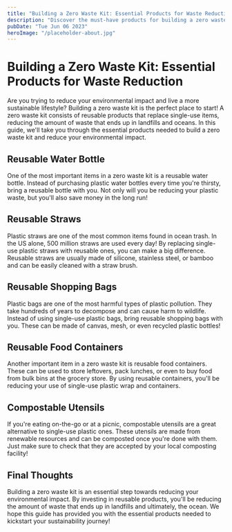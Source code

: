 ```yaml
---
title: "Building a Zero Waste Kit: Essential Products for Waste Reduction"
description: "Discover the must-have products for building a zero waste kit and start reducing your environmental impact today! Our guide provides the essential products needed to kickstart your sustainability journey."
pubDate: "Tue Jun 06 2023"
heroImage: "/placeholder-about.jpg"
---
```


# Building a Zero Waste Kit: Essential Products for Waste Reduction

Are you trying to reduce your environmental impact and live a more sustainable lifestyle? Building a zero waste kit is the perfect place to start! A zero waste kit consists of reusable products that replace single-use items, reducing the amount of waste that ends up in landfills and oceans. In this guide, we&#39;ll take you through the essential products needed to build a zero waste kit and reduce your environmental impact.

## Reusable Water Bottle

One of the most important items in a zero waste kit is a reusable water bottle. Instead of purchasing plastic water bottles every time you&#39;re thirsty, bring a reusable bottle with you. Not only will you be reducing your plastic waste, but you&#39;ll also save money in the long run!

## Reusable Straws

Plastic straws are one of the most common items found in ocean trash. In the US alone, 500 million straws are used every day! By replacing single-use plastic straws with reusable ones, you can make a big difference. Reusable straws are usually made of silicone, stainless steel, or bamboo and can be easily cleaned with a straw brush.

## Reusable Shopping Bags

Plastic bags are one of the most harmful types of plastic pollution. They take hundreds of years to decompose and can cause harm to wildlife. Instead of using single-use plastic bags, bring reusable shopping bags with you. These can be made of canvas, mesh, or even recycled plastic bottles!

## Reusable Food Containers

Another important item in a zero waste kit is reusable food containers. These can be used to store leftovers, pack lunches, or even to buy food from bulk bins at the grocery store. By using reusable containers, you&#39;ll be reducing your use of single-use plastic wrap and containers.

## Compostable Utensils

If you&#39;re eating on-the-go or at a picnic, compostable utensils are a great alternative to single-use plastic ones. These utensils are made from renewable resources and can be composted once you&#39;re done with them. Just make sure to check that they are accepted by your local composting facility!

## Final Thoughts

Building a zero waste kit is an essential step towards reducing your environmental impact. By investing in reusable products, you&#39;ll be reducing the amount of waste that ends up in landfills and ultimately, the ocean. We hope this guide has provided you with the essential products needed to kickstart your sustainability journey!